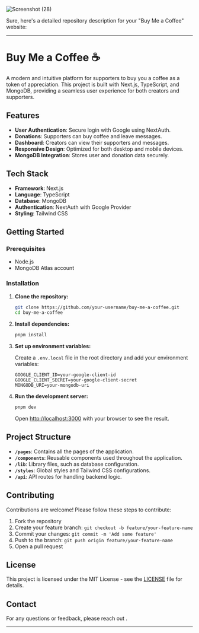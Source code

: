 
![Screenshot (28)](https://github.com/Alchemy013/buymecoffee/assets/92947939/b8bad460-f72a-4179-8dc7-ca24ce54070b)

Sure, here's a detailed repository description for your "Buy Me a Coffee" website:

---

# Buy Me a Coffee ☕️

A modern and intuitive platform for supporters to buy you a coffee as a token of appreciation. This project is built with Next.js, TypeScript, and MongoDB, providing a seamless user experience for both creators and supporters.

## Features

- **User Authentication**: Secure login with Google using NextAuth.
- **Donations**: Supporters can buy coffee and leave messages.
- **Dashboard**: Creators can view their supporters and messages.
- **Responsive Design**: Optimized for both desktop and mobile devices.
- **MongoDB Integration**: Stores user and donation data securely.

## Tech Stack

- **Framework**: Next.js
- **Language**: TypeScript
- **Database**: MongoDB
- **Authentication**: NextAuth with Google Provider
- **Styling**: Tailwind CSS

## Getting Started

### Prerequisites

- Node.js
- MongoDB Atlas account

### Installation

1. **Clone the repository:**

   ```bash
   git clone https://github.com/your-username/buy-me-a-coffee.git
   cd buy-me-a-coffee
   ```

2. **Install dependencies:**

   ```bash
   pnpm install
   ```

3. **Set up environment variables:**

   Create a `.env.local` file in the root directory and add your environment variables:

   ```env
   GOOGLE_CLIENT_ID=your-google-client-id
   GOOGLE_CLIENT_SECRET=your-google-client-secret
   MONGODB_URI=your-mongodb-uri
   ```

4. **Run the development server:**

   ```bash
   pnpm dev
   ```

   Open [http://localhost:3000](http://localhost:3000) with your browser to see the result.

## Project Structure

- **`/pages`**: Contains all the pages of the application.
- **`/components`**: Reusable components used throughout the application.
- **`/lib`**: Library files, such as database configuration.
- **`/styles`**: Global styles and Tailwind CSS configurations.
- **`/api`**: API routes for handling backend logic.

## Contributing

Contributions are welcome! Please follow these steps to contribute:

1. Fork the repository
2. Create your feature branch: `git checkout -b feature/your-feature-name`
3. Commit your changes: `git commit -m 'Add some feature'`
4. Push to the branch: `git push origin feature/your-feature-name`
5. Open a pull request

## License

This project is licensed under the MIT License - see the [LICENSE](LICENSE) file for details.

## Contact

For any questions or feedback, please reach out .

---

